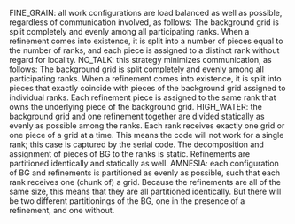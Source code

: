 FINE_GRAIN: all work configurations are load balanced as well as possible, 
   regardless of communication involved, as follows: The background grid is
   split completely and evenly  among all participating ranks. When a 
   refinement comes into existence, it is split into a number of pieces equal 
   to the number of ranks, and each piece is assigned to a distinct rank 
   without regard for locality. 
NO_TALK: this strategy minimizes communication, as follows: The background 
   grid is split completely and evenly among all participating ranks. When a 
   refinement comes into existence, it is split into pieces that exactly 
   coincide with pieces of the background grid assigned to individual ranks. 
   Each refinement piece is assigned to the same rank that owns the underlying 
   piece of the background grid.
HIGH_WATER: the background grid and one refinement together are divided 
   statically as evenly as possible among the ranks. Each rank receives
   exactly one grid or one piece of a grid at a time. This means the code
   will not work for a single rank; this case is captured by the serial code.
   The decomposition and assignment of pieces of BG to the ranks is static.
   Refinements are partitioned identically and statically as well.
AMNESIA: each configuration of BG and refinements is partitioned as evenly as
   possible, such that each rank receives one (chunk of) a grid. Because 
   the refinements are all of the same size, this means that they are all
   partitioned identically. But there will be two different partitionings
   of the BG, one in the presence of a refinement, and one without. 
